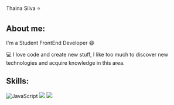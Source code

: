 
Thaina Silva ⭐
## About me:

I'm a Student FrontEnd Developer :smile:

💻 I love code and create new stuff, I like too much to discover new technologies and acquire knowledge in this area.

## Skills:
![JavaScript](https://img.shields.io/badge/javascript-%23323330.svg?style=for-the-badge&logo=javascript&logoColor=%23F7DF1E) <img src="https://img.shields.io/badge/html5%20-%23E34F26.svg?&style=for-the-badge&logo=html5&logoColor=white"/> <img src="https://img.shields.io/badge/css3%20-%231572B6.svg?&style=for-the-badge&logo=css3&logoColor=white"/> 


